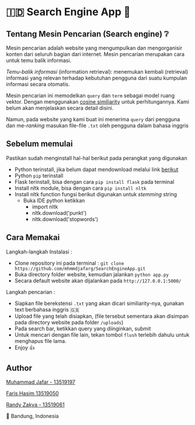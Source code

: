 # 🇮🇩 Search Engine App :speech_balloon:

## Tentang Mesin Pencarian (Search engine) :grey_question:
Mesin pencarian adalah website yang mengumpulkan dan mengorganisir konten dari seluruh bagian dari internet.
Mesin pencarian merupakan cara untuk temu balik informasi.

*Temu-balik informasi* (information retrieval): menemukan kembali (retrieval) informasi yang relevan terhadap kebutuhan pengguna dari suatu kumpulan informasi secara otomatis.

Mesin pencarian ini memodelkan `query` dan `term` sebagai model ruang vektor. Dengan menggunakan [cosine similiarity](https://en.wikipedia.org/wiki/Cosine_similarity) untuk perhitungannya. Kami belum akan menjelaskan secara detail disini.

Namun, pada website yang kami buat ini menerima `query` dari pengguna dan me-*ranking* masukan file-file `.txt` oleh pengguna dalam bahasa inggris

## Sebelum memulai
Pastikan sudah menginstall hal-hal berikut pada perangkat yang digunakan
- Python terinstall, jika belum dapat mendownload melalui link [berikut](https://www.python.org/downloads/)
- Python `pip` terinstall
- Flask terinstall, bisa dengan cara `pip install flask` pada terminal
- Install nltk module, bisa dengan cara `pip install nltk`
- Install nltk function fungsi berikut digunakan untuk *stemming* string
    - Buka IDE python ketikkan
        - import nltk
        - nltk.download('punkt')
        - nltk.download('stopwords')

## Cara Memakai
Langkah-langkah Instalasi :
- Clone repository ini pada terminal : `git clone https://github.com/mhmmdjafarg/SearchEngineApp.git`
- Buka directory folder website, kemudian jalankan `python app.py`
- Secara default website akan dijalankan pada `http://127.0.0.1:5000/`

Langkah pencarian :
- Siapkan file berekstensi `.txt` yang akan dicari similiarity-nya, gunakan text berbahasa inggris :gb:
- Upload file yang telah disiapkan, (file tersebut sementara akan disimpan pada directory website pada folder `/uploads`)
- Pada search bar, ketikkan query yang diinginkan, submit
- Untuk mencari dengan file lain, tekan tombol `flush` terlebih dahulu untuk menghapus file lama.
- Enjoy :thumbsup:

## Author

[Muhammad Jafar - 13519197](https://github.com/mhmmdjafarg)

[Faris Hasim 13519050](https://github.com/farishasim)

[Randy Zakya - 13519061](https://github.com/rdyzakya)

📌 Bandung, Indonesia



